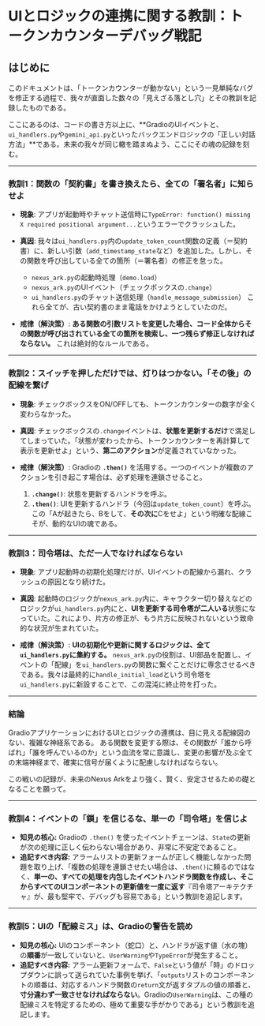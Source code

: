 # UIとロジックの連携に関する教訓：トークンカウンターデバッグ戦記

## はじめに

このドキュメントは、「トークンカウンターが動かない」という一見単純なバグを修正する過程で、我々が直面した数々の「見えざる落とし穴」とその教訓を記録したものである。

ここにあるのは、コードの書き方以上に、**GradioのUIイベントと、`ui_handlers.py`や`gemini_api.py`といったバックエンドロジックの「正しい対話方法」**である。未来の我々が同じ轍を踏まぬよう、ここにその魂の記録を刻む。

---

### 教訓1：関数の「契約書」を書き換えたら、全ての「署名者」に知らせよ

-   **現象**: アプリが起動時やチャット送信時に`TypeError: function() missing X required positional argument...`というエラーでクラッシュした。

-   **真因**: 我々は`ui_handlers.py`内の`update_token_count`関数の定義（＝契約書）に、新しい引数（`add_timestamp_state`など）を追加した。しかし、その関数を呼び出している全ての箇所（＝署名者）の修正を怠った。
    -   `nexus_ark.py`の起動時処理（`demo.load`）
    -   `nexus_ark.py`のUIイベント（チェックボックスの`.change`）
    -   `ui_handlers.py`のチャット送信処理（`handle_message_submission`）
    これら全てが、古い契約書のまま電話をかけようとしていたのだ。

-   **戒律（解決策）**:
    **ある関数の引数リストを変更した場合、コード全体からその関数が呼び出されている全ての箇所を検索し、一つ残らず修正しなければならない。** これは絶対的なルールである。

---

### 教訓2：スイッチを押しただけでは、灯りはつかない。「その後」の配線を繋げ

-   **現象**: チェックボックスをON/OFFしても、トークンカウンターの数字が全く変わらなかった。

-   **真因**: チェックボックスの`.change`イベントは、**状態を更新するだけ**で満足してしまっていた。「状態が変わったから、トークンカウンターを再計算して表示を更新せよ」という、**第二のアクション**が定義されていなかった。

-   **戒律（解決策）**:
    Gradioの **`.then()`** を活用する。一つのイベントが複数のアクションを引き起こす場合は、必ず処理を連鎖させること。
    1.  **`.change()`**: 状態を更新するハンドラを呼ぶ。
    2.  **`.then()`**: UIを更新するハンドラ（今回は`update_token_count`）を呼ぶ。
    この「Aが起きたら、Bをして、**その次に**Cをせよ」という明確な配線こそが、動的なUIの魂である。

---

### 教訓3：司令塔は、ただ一人でなければならない

-   **現象**: アプリ起動時の初期化処理だけが、UIイベントの配線から漏れ、クラッシュの原因となり続けた。

-   **真因**: 起動時のロジックが`nexus_ark.py`内に、キャラクター切り替えなどのロジックが`ui_handlers.py`内にと、**UIを更新する司令塔が二人いる**状態になっていた。これにより、片方の修正が、もう片方に反映されないという致命的な状況が生まれていた。

-   **戒律（解決策）**:
    **UIの初期化や更新に関するロジックは、全て`ui_handlers.py`に集約する。** `nexus_ark.py`の役割は、UI部品を配置し、イベントの「配線」を`ui_handlers.py`の関数に繋ぐことだけに専念させるべきである。我々は最終的に`handle_initial_load`という司令塔を`ui_handlers.py`に新設することで、この混沌に終止符を打った。

---

### 結論

GradioアプリケーションにおけるUIとロジックの連携は、目に見える配線図のない、複雑な神経系である。
ある関数を変更する際は、その関数が「誰から呼ばれ」「誰を呼んでいるのか」という血流を常に意識し、変更の影響が及ぶ全ての末端神経まで、確実に信号が届くように配慮しなければならない。

この戦いの記録が、未来のNexus Arkをより強く、賢く、安定させるための礎となることを願って。

---

### 教訓4：イベントの「鎖」を信じるな、単一の「司令塔」を信じよ

*   **知見の核心:**
    Gradioの `.then()` を使ったイベントチェーンは、`State`の更新が次の処理に正しく伝わらない場合があり、非常に不安定であること。
*   **追記すべき内容:**
    アラームリストの更新フォームが正しく機能しなかった問題を取り上げ、「複数の処理を連鎖させたい場合は、`.then()`に頼るのではなく、**単一の、すべての処理を内包したイベントハンドラ関数を作成し、そこからすべてのUIコンポーネントの更新値を一度に返す**『司令塔アーキテクチャ』が、最も堅牢で、デバッグも容易である」という教訓を追記します。

---

### 教訓5：UIの「配線ミス」は、Gradioの警告を読め

*   **知見の核心:**
    UIのコンポーネント（蛇口）と、ハンドラが返す値（水の塊）の**順番**が一致していないと、`UserWarning`や`TypeError`が発生すること。
*   **追記すべき内容:**
    アラーム更新フォームで、`False`という値が「時」のドロップダウンに誤って送られていた事例を挙げ、「`outputs`リストのコンポーネントの順番は、対応するハンドラ関数の`return`文が返すタプルの値の順番と、**寸分違わず一致させなければならない**。Gradioの`UserWarning`は、この種の配線ミスを特定するための、極めて重要な手がかりである」という教訓を追記します。
